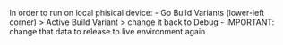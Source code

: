 In order to run on local phisical device:
    - Go Build Variants (lower-left corner) > Active Build Variant > change it back to Debug
    - IMPORTANT: change that data to release to live environment again

